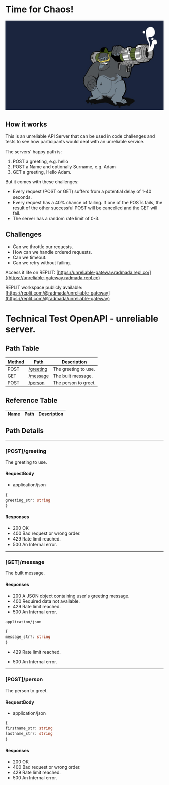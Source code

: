# Time for Chaos!

![chaosgorilla](./chaos.jpg)

## How it works

This is an unreliable API Server that can be used in code challenges and tests to see how participants would deal with an unreliable service.

The servers' happy path is:
1. POST a greeting, e.g. hello
2. POST a Name and optionally Surname, e.g. Adam
3. GET a greeting, Hello Adam.  

But it comes with these challenges:
- Every request (POST or GET) suffers from a potential delay of 1-40 seconds.
- Every request has a 40% chance of failing. If one of the POSTs fails, the result of the other successful POST will be cancelled and the GET will fail.
- The server has a random rate limit of 0-3.

## Challenges

- Can we throttle our requests.
- How can we handle ordered requests.
- Can we timeout.
- Can we retry without failing.

Access it life on REPLIT: [https://unreliable-gateway.radmada.repl.co/]((https://unreliable-gateway.radmada.repl.co)

REPLIT workspace publicly available: [https://replit.com/@radmada/unreliable-gateway](https://replit.com/@radmada/unreliable-gateway)

# Technical Test OpenAPI - unreliable server.

## Path Table

| Method | Path                       | Description          |
| ------ | -------------------------- | -------------------- |
| POST   | [/greeting](#postgreeting) | The greeting to use. |
| GET    | [/message](#getmessage)    | The built message.   |
| POST   | [/person](#postperson)     | The person to greet. |

## Reference Table

| Name | Path | Description |
| ---- | ---- | ----------- |

## Path Details

***

### [POST]/greeting

The greeting to use.

#### RequestBody

- application/json

```ts
{
greeting_str: string
}
```

#### Responses

- 200 OK
- 400 Bad request or wrong order.
- 429 Rate limit reached.
- 500 An Internal error.

***

### [GET]/message

The built message.

#### Responses

- 200 A JSON object containing user's greeting message.
- 400 Required data not available.
- 429 Rate limit reached.
- 500 An Internal error.

`application/json`

```ts
{
message_str?: string
}
```

- 429 Rate limit reached.

- 500 An Internal error.

***

### [POST]/person

The person to greet.

#### RequestBody

- application/json

```ts
{
firstname_str: string
lastname_str?: string
}
```

#### Responses

- 200 OK
- 400 Bad request or wrong order.
- 429 Rate limit reached.
- 500 An Internal error.

